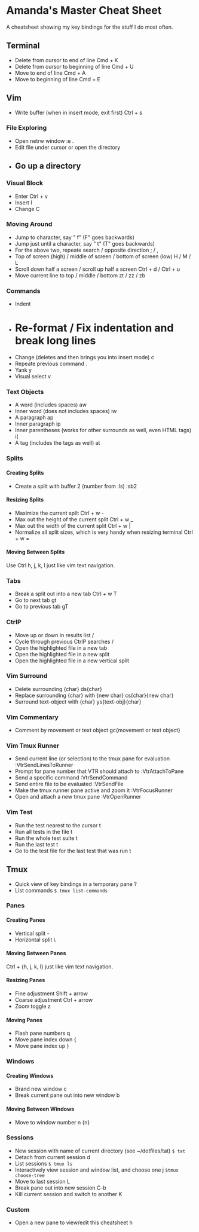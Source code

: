 # Amanda's Master Cheat Sheet
A cheatsheet showing my key bindings for the stuff I do most often.

## Terminal
- Delete from cursor to end of line
    Cmd + K
- Delete from cursor to beginning of line
    Cmd + U
- Move to end of line
    Cmd + A
- Move to beginning of line
    Cmd + E

## Vim
- Write buffer (when in insert mode, exit first)
    Ctrl + s

### File Exploring
- Open netrw window
    :e .
- Edit file under cursor or open the directory
    <cr>
- Go up a directory
    -

### Visual Block
- Enter
    Ctrl + v
- Insert
    I
- Change
    C

### Moving Around
- Jump to character, say "
    f" (F" goes backwards)
- Jump just until a character, say "
    t" (T" goes backwards)
- For the above two, repeate search / opposite direction
               ;                    /        ,
- Top of screen (high) / middle of screen / bottom of screen (low)
          H            /        M         /         L
- Scroll down half a screen / scroll up half a screen
        Ctrl + d            /     Ctrl + u
- Move current line to top / middle / bottom
          zt               /   zz   /   zb

### Commands
- Indent
    >
- Re-format / Fix indentation and break long lines
    =
- Change (deletes and then brings you into insert mode)
    c
- Repeate previous command
    .
- Yank
    y
- Visual select
    v

### Text Objects
- A word (includes spaces)
    aw
- Inner word (does not includes spaces)
    iw
- A paragraph
    ap
- Inner paragraph
    ip
- Inner parentheses (works for other surrounds as well, even HTML tags)
    i(
- A tag (includes the tags as well)
    at

### Splits
#### Creating Splits
- Create a split with buffer 2 (number from :ls)
    :sb2
#### Resizing Splits
- Maximize the current split
    Ctrl + w -
- Max out the height of the current split
    Ctrl + w _
- Max out the width of the current split
    Ctrl + w |
- Normalize all split sizes, which is very handy when resizing terminal
    Ctrl + w =
#### Moving Between Splits
Use Ctrl h, j, k, l just like vim text navigation.

### Tabs
- Break a split out into a new tab
    Ctrl + w T
- Go to next tab
    gt
- Go to previous tab
    gT

### CtrlP
- Move up or down in results list
    <C-k> / <C-j>
- Cycle through previous CtrlP searches
    <C-p> / <C-n>
- Open the highlighted file in a new tab
    <C-t>
- Open the highlighted file in a new split
    <C-s>
- Open the highlighted file in a new vertical split
    <C-v>

### Vim Surround
- Delete surrounding {char}
    ds{char}
- Replace surrounding {char} with {new char}
    cs{char}{new char}
- Surround text-object with {char}
    ys{text-obj}{char}

### Vim Commentary
- Comment by movement or text object
    gc{movement or text object}

### Vim Tmux Runner
- Send current line (or selection) to the tmux pane for evaluation
    :VtrSendLinesToRunner
- Prompt for pane number that VTR should attach to
    :VtrAttachToPane
- Send a specific command
    :VtrSendCommand
- Send entire file to be evaluated
    :VtrSendFile
- Make the tmux runner pane active and zoom it
    :VtrFocusRunner
- Open and attach a new tmux pane
    :VtrOpenRunner

### Vim Test
- Run the test nearest to the cursor
    t <C-n>
- Run all tests in the file
    t <C-f>
- Run the whole test suite
    t <C-s>
- Run the last test
    t <C-l>
- Go to the test file for the last test that was run
    t <C-g>

## Tmux
- Quick view of key bindings in a temporary pane
    <prefix> ?
- List commands
    `$ tmux list-commands`

### Panes
#### Creating Panes
- Vertical split
    <prefix> -
- Horizontal split
    <prefix> \
#### Moving Between Panes
Ctrl + {h, j, k, l} just like vim text navigation.
#### Resizing Panes
- Fine adjustment
    Shift + arrow
- Coarse adjustment
    Ctrl + arrow
- Zoom toggle
    <prefix> z
#### Moving Panes
- Flash pane numbers
    <prefix> q
- Move pane index down
    <prefix> {
- Move pane index up
    <prefix> }

### Windows
#### Creating Windows
- Brand new window
    <prefix> c
- Break current pane out into new window
    <prefix> b
#### Moving Between Windows
- Move to window number n
    <prefix> {n}

### Sessions
- New session with name of current directory (see ~/dotfiles/tat)
    `$ tat`
- Detach from current session
    <prefix> d
- List sessions
    `$ tmux ls`
- Interactively view session and window list, and choose one
    <prefix> j
    `$tmux choose-tree`
- Move to last session
    <prefix> L
- Break pane out into new session
    <prefix> C-b
- Kill current session and switch to another
    <prefix> K

### Custom
- Open a new pane to view/edit this cheatsheet
    <prefix> h

